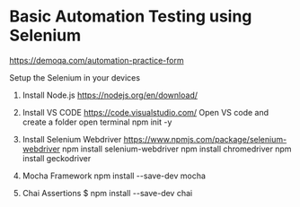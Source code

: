 # Basic Automation Testing using Selenium
https://demoqa.com/automation-practice-form

Setup the Selenium in your devices
1. Install Node.js
https://nodejs.org/en/download/

2. Install VS CODE
https://code.visualstudio.com/
Open VS code and create a folder
open terminal
npm init -y

3. Install Selenium Webdriver
https://www.npmjs.com/package/selenium-webdriver
npm install selenium-webdriver
npm install chromedriver
npm install geckodriver

4. Mocha Framework
npm install --save-dev mocha

5. Chai Assertions
$ npm install --save-dev chai                                                                        

